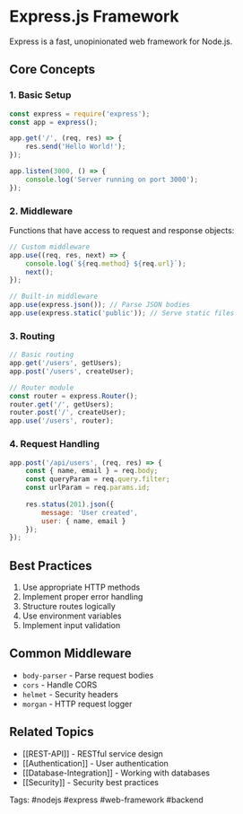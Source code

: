 # Express.js Framework

Express is a fast, unopinionated web framework for Node.js.

## Core Concepts

### 1. Basic Setup
```javascript
const express = require('express');
const app = express();

app.get('/', (req, res) => {
    res.send('Hello World!');
});

app.listen(3000, () => {
    console.log('Server running on port 3000');
});
```

### 2. Middleware
Functions that have access to request and response objects:
```javascript
// Custom middleware
app.use((req, res, next) => {
    console.log(`${req.method} ${req.url}`);
    next();
});

// Built-in middleware
app.use(express.json()); // Parse JSON bodies
app.use(express.static('public')); // Serve static files
```

### 3. Routing
```javascript
// Basic routing
app.get('/users', getUsers);
app.post('/users', createUser);

// Router module
const router = express.Router();
router.get('/', getUsers);
router.post('/', createUser);
app.use('/users', router);
```

### 4. Request Handling
```javascript
app.post('/api/users', (req, res) => {
    const { name, email } = req.body;
    const queryParam = req.query.filter;
    const urlParam = req.params.id;
    
    res.status(201).json({
        message: 'User created',
        user: { name, email }
    });
});
```

## Best Practices
1. Use appropriate HTTP methods
2. Implement proper error handling
3. Structure routes logically
4. Use environment variables
5. Implement input validation

## Common Middleware
- `body-parser` - Parse request bodies
- `cors` - Handle CORS
- `helmet` - Security headers
- `morgan` - HTTP request logger

## Related Topics
- [[REST-API]] - RESTful service design
- [[Authentication]] - User authentication
- [[Database-Integration]] - Working with databases
- [[Security]] - Security best practices

Tags: #nodejs #express #web-framework #backend
